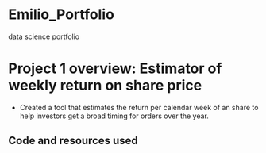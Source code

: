 # Emilio_Portfolio
data science portfolio
# Project 1 overview: Estimator of weekly return on share price
* Created a tool that estimates the return per calendar week of an share to help investors get a broad timing for orders over the year. 

## Code and resources used
